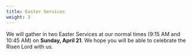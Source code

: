 ```yaml
---
title: Easter Services
weight: 3
---
```


We will gather in two Easter Services at our normal times (9:15 AM and 10:45 AM) on **Sunday, April 21**. We hope you will be able to celebrate the Risen Lord with us.